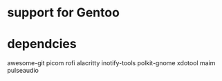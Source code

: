 # support for Gentoo

# dependcies
awesome-git
picom
rofi
alacritty
inotify-tools
polkit-gnome
xdotool
maim
pulseaudio

